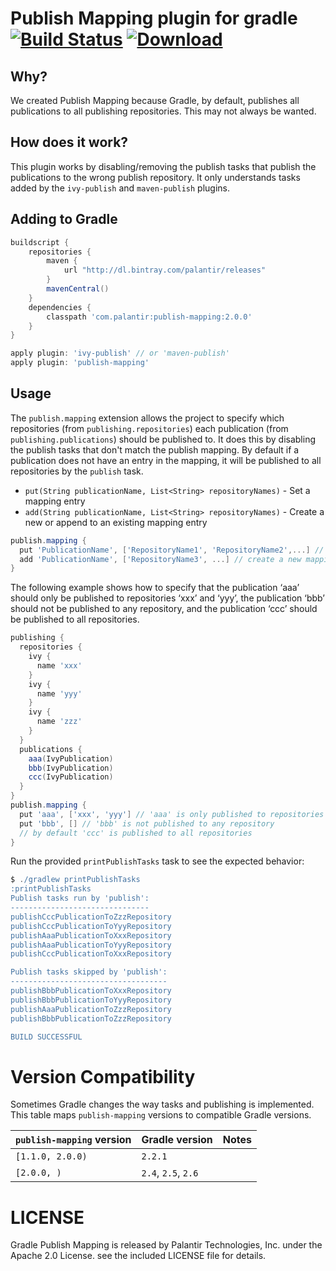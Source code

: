 # Publish Mapping plugin for gradle [![Build Status](https://travis-ci.org/palantir/gradle-publish-mapping.svg?branch=master)](https://travis-ci.org/palantir/gradle-publish-mapping) [![Download](https://api.bintray.com/packages/palantir/releases/gradle-publish-mapping/images/download.svg) ](https://bintray.com/palantir/releases/gradle-publish-mapping/_latestVersion)

## Why?
We created Publish Mapping because Gradle, by default, publishes all publications to
all publishing repositories.  This may not always be wanted.

## How does it work?
This plugin works by disabling/removing the publish tasks that publish the publications to
the wrong publish repository.  It only understands tasks added by the ``ivy-publish`` and ``maven-publish`` plugins.

## Adding to Gradle

```gradle
buildscript {
	repositories {
		maven {
			url "http://dl.bintray.com/palantir/releases"
		}
		mavenCentral()
	}
	dependencies {
		classpath 'com.palantir:publish-mapping:2.0.0'
	}
}

apply plugin: 'ivy-publish' // or 'maven-publish'
apply plugin: 'publish-mapping'
```

## Usage

The ``publish.mapping`` extension allows the project to specify which repositories (from ``publishing.repositories``) each publication (from ``publishing.publications``)
should be published to.  It does this by disabling the publish tasks that don't match
the publish mapping.  By default if a publication does not have an entry in the mapping,
it will be published to all repositories by the ``publish`` task.

* ``put(String publicationName, List<String> repositoryNames)`` - Set a mapping entry
* ``add(String publicationName, List<String> repositoryNames)`` - Create a new or append to an existing mapping entry

```gradle
publish.mapping {
  put 'PublicationName', ['RepositoryName1', 'RepositoryName2',...] // set a mapping entry
  add 'PublicationName', ['RepositoryName3', ...] // create a new mapping entry or append to an existing one
}
```

The following example shows how to specify that the publication ‘aaa’ should only be published to repositories ‘xxx’ and ‘yyy’, the publication ‘bbb’ should not be published to any repository, and the publication ‘ccc’ should be published to all repositories.

```gradle
publishing {
  repositories {
    ivy {
      name 'xxx'
    }
    ivy {
      name 'yyy'
    }
    ivy {
      name 'zzz'
    }
  }
  publications {
    aaa(IvyPublication)
    bbb(IvyPublication)
    ccc(IvyPublication)
  }
}
publish.mapping {
  put 'aaa', ['xxx', 'yyy'] // 'aaa' is only published to repositories 'xxx' and 'yyy'
  put 'bbb', [] // 'bbb' is not published to any repository
  // by default 'ccc' is published to all repositories
}
```

Run the provided ``printPublishTasks`` task to see the expected behavior:

```gradle
$ ./gradlew printPublishTasks
:printPublishTasks
Publish tasks run by 'publish':
-------------------------------
publishCccPublicationToZzzRepository
publishCccPublicationToYyyRepository
publishAaaPublicationToXxxRepository
publishAaaPublicationToYyyRepository
publishCccPublicationToXxxRepository

Publish tasks skipped by 'publish':
-----------------------------------
publishBbbPublicationToXxxRepository
publishBbbPublicationToYyyRepository
publishAaaPublicationToZzzRepository
publishBbbPublicationToZzzRepository

BUILD SUCCESSFUL
```

# Version Compatibility

Sometimes Gradle changes the way tasks and publishing is implemented.  This table
maps ``publish-mapping`` versions to compatible Gradle versions.

| ``publish-mapping`` version | Gradle version | Notes |
| --------------------------- | -------------- | ----- |
| ``[1.1.0, 2.0.0)`` | ``2.2.1``     | &nbsp; |
| ``[2.0.0, )`` | ``2.4``, ``2.5``, ``2.6`` | &nbsp; |

# LICENSE

Gradle Publish Mapping is released by Palantir Technologies, Inc. under the Apache 2.0 License. see the included LICENSE file for details.
